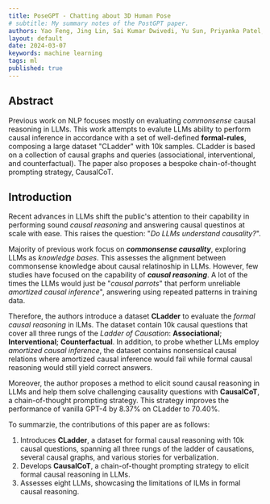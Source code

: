 ```yaml
---
title: PoseGPT - Chatting about 3D Human Pose
# subtitle: My summary notes of the PostGPT paper. 
authors: Yao Feng, Jing Lin, Sai Kumar Dwivedi, Yu Sun, Priyanka Patel, Michael J. Black
layout: default
date: 2024-03-07
keywords: machine learning
tags: ml
published: true
---
```


## Abstract

Previous work on NLP focuses mostly on evaluating *commonsense* causal reasoning in LLMs. This work attempts to evalute LLMs ability to perform causal inference in accordance with a set of well-defined **formal-rules**, composing a large dataset "CLadder" with 10k samples. CLadder is based on a collection of causal graphs and queries (associational, interventional, and counterfactual). The paper also proposes a bespoke chain-of-thought prompting strategy, CausalCoT.

## Introduction

Recent advances in LLMs shift the public's attention to their capability in performing sound *causal reasoning* and answering causal questinos at scale with ease. This raises the question: "*Do LLMs understand causality?*".

Majority of previous work focus on ***commonsense causality***, exploring LLMs as *knowledge bases*. This assesses the alignment between commonsense knowledge about causal relatinoship in LLMs. However, few studies have focused on the capability of ***causal reasoning***. A lot of the times the LLMs would just be "*causal parrots*" that perform unreliable *amortized causal inference*", answering using repeated patterns in training data. 

Therefore, the authors introduce a dataset **CLadder** to evaluate the *formal causal reasoning* in lLMs. The dataset contain 10k causal questions that cover all three rungs of the *Ladder of Causation*: **Associational**; **Interventional**; **Counterfactual**. In addition, to probe whether LLMs employ *amortized causal inference*, the dataset contains nonsensical causal relations where amortized causal inference would fail while formal causal reasoning would still yield correct answers. 

Moreover, the author proposes a method to elicit sound causal reasoning in LLMs and help them solve challenging causality questions with **CausalCoT**, a chain-of-thought prompting strategy. This strategy improves the performance of vanilla GPT-4 by 8.37% on CLadder to 70.40%.

To summarzie, the contributions of this paper are as follows:
1. Introduces **CLadder**, a dataset for formal causal reasoning with 10k causal questions, spanning all three rungs of the ladder of causations, several causal graphs, and various stories for verbalization.
2. Develops **CausalCoT**, a chain-of-thought prompting strategy to elicit formal causal reasoning in LLMs. 
3. Assesses eight LLMs, showcasing the limitations of lLMs in formal causal reasoning. 
